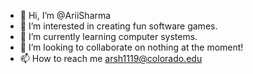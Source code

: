 - 👋 Hi, I’m @AriiSharma
- 👀 I’m interested in creating fun software games.
- 🌱 I’m currently learning computer systems.
- 💞️ I’m looking to collaborate on nothing at the moment!
- 📫 How to reach me arsh1119@colorado.edu

<!---
AriiSharma/AriiSharma is a ✨ special ✨ repository because its `README.md` (this file) appears on your GitHub profile.
You can click the Preview link to take a look at your changes.
--->
